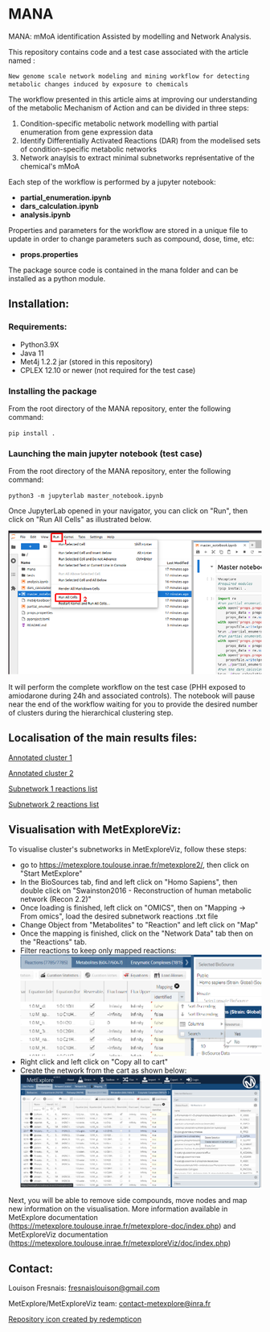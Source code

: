 # MANA
MANA: mMoA identification Assisted by modelling and Network Analysis.

This repository contains code and a test case associated with the article named : 

    New genome scale network modeling and mining workflow for detecting metabolic changes induced by exposure to chemicals

The workflow presented in this article aims at improving our understanding of the metabolic Mechanism of Action and can be divided in three steps:
1. Condition-specific metabolic network modelling with partial enumeration from gene expression data
2. Identify Differentially Activated Reactions (DAR) from the modelised sets of condition-specific metabolic networks
3. Network anaylsis to extract minimal subnetworks représentative of the chemical's mMoA

Each step of the workflow is performed by a jupyter notebook:
* **partial_enumeration.ipynb**
* **dars_calculation.ipynb**
* **analysis.ipynb**

Properties and parameters for the workflow are stored in a unique file to update in order to change parameters such as compound, dose, time, etc:
* **props.properties**

The package source code is contained in the mana folder and can be installed as a python module.
## Installation:
### Requirements:

* Python3.9X
* Java 11
* Met4j 1.2.2 jar (stored in this repository)
* CPLEX 12.10 or newer (not required for the test case)

### Installing the package

From the root directory of the MANA repository, enter the following command:

<code>pip install .</code>

### Launching the main jupyter notebook (test case)

From the root directory of the MANA repository, enter the following command:

<code>python3 -m jupyterlab master_notebook.ipynb</code>

Once JupyterLab opened in your navigator, you can click on "Run", then click on "Run All Cells" as illustrated below.

![Alt text](readme_figures/jupyterlab_interface_example.png)

It will perform the complete workflow on the test case (PHH exposed to amiodarone during 24h and associated controls).
The notebook will pause near the end of the workflow waiting for you to provide the desired number of clusters during the hierarchical clustering step.

## Localisation of the main results files:

[Annotated cluster 1](tests/analysis/clusters_annotation_tables/amiodarone_24_hr_extracellexclude_cluster1_table.xlsx)

[Annotated cluster 2](tests/analysis/clusters_annotation_tables/amiodarone_24_hr_extracellexclude_cluster2_table.xlsx)

[Subnetwork 1 reactions list](tests/analysis/subnetwork_reactions/amiodarone_24_hr_extracellexclude_cluster1_undirected_r2_noisecond_extracell.txt)

[Subnetwork 2 reactions list](tests/analysis/subnetwork_reactions/amiodarone_24_hr_extracellexclude_cluster2_undirected_r2_noisecond_extracell.txt)

## Visualisation with MetExploreViz:

To visualise cluster's subnetworks in MetExploreViz, follow these steps:
* go to https://metexplore.toulouse.inrae.fr/metexplore2/, then click on "Start MetExplore"
* In the BioSources tab, find and left click on "Homo Sapiens", then double click on "Swainston2016 - Reconstruction of human metabolic network (Recon 2.2)"
* Once loading is finished, left click on "OMICS", then on "Mapping -> From omics", load the desired subnetwork reactions .txt file
* Change Object from "Metabolites" to "Reaction" and left click on "Map"
* Once the mapping is finished, click on the "Network Data" tab then on the "Reactions" tab.
* Filter reactions to keep only mapped reactions:
    ![Alt text](readme_figures/filter_reactions.png)
* Right click and left click on "Copy all to cart"
* Create the network from the cart as shown below:
    ![Alt text](readme_figures/graph_from_cart.png)

Next, you will be able to remove side compounds, move nodes and map new information on the visualisation.
More information available in MetExplore documentation (https://metexplore.toulouse.inrae.fr/metexplore-doc/index.php) and MetExploreViz documentation (https://metexplore.toulouse.inrae.fr/metexploreViz/doc/index.php)


## Contact:
Louison Fresnais: fresnaislouison@gmail.com

MetExplore/MetExploreViz team: contact-metexplore@inra.fr

<a href="https://www.flaticon.com/free-icons/elixir" title="elixir icons">Repository icon created by redempticon</a>

